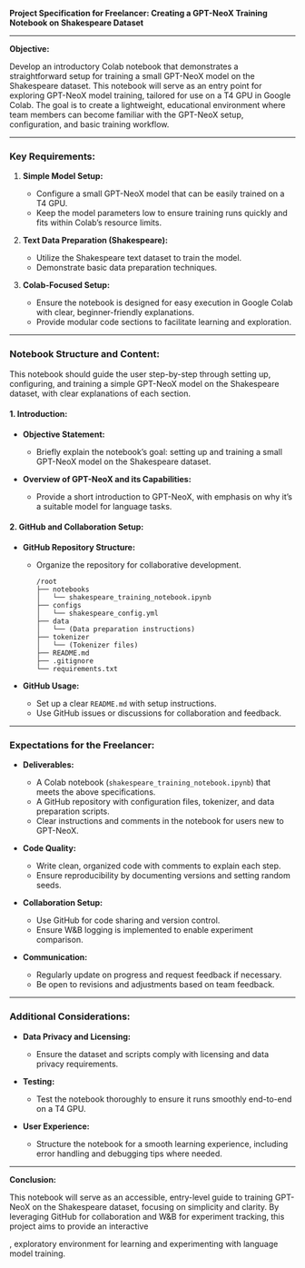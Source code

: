 **Project Specification for Freelancer: Creating a GPT-NeoX Training Notebook on Shakespeare Dataset**

---

**Objective:**

Develop an introductory Colab notebook that demonstrates a straightforward setup for training a small GPT-NeoX model on the Shakespeare dataset. This notebook will serve as an entry point for exploring GPT-NeoX model training, tailored for use on a T4 GPU in Google Colab. The goal is to create a lightweight, educational environment where team members can become familiar with the GPT-NeoX setup, configuration, and basic training workflow.

---

### **Key Requirements:**

1. **Simple Model Setup:**
   - Configure a small GPT-NeoX model that can be easily trained on a T4 GPU.
   - Keep the model parameters low to ensure training runs quickly and fits within Colab’s resource limits.

2. **Text Data Preparation (Shakespeare):**
   - Utilize the Shakespeare text dataset to train the model.
   - Demonstrate basic data preparation techniques.

3. **Colab-Focused Setup:**
   - Ensure the notebook is designed for easy execution in Google Colab with clear, beginner-friendly explanations.
   - Provide modular code sections to facilitate learning and exploration.

---

### **Notebook Structure and Content:**

This notebook should guide the user step-by-step through setting up, configuring, and training a simple GPT-NeoX model on the Shakespeare dataset, with clear explanations of each section.

#### **1. Introduction:**

- **Objective Statement:**
  - Briefly explain the notebook’s goal: setting up and training a small GPT-NeoX model on the Shakespeare dataset.

- **Overview of GPT-NeoX and its Capabilities:**
  - Provide a short introduction to GPT-NeoX, with emphasis on why it’s a suitable model for language tasks.

#### **2. GitHub and Collaboration Setup:**

- **GitHub Repository Structure:**
  - Organize the repository for collaborative development.
  
    ```
    /root
    ├── notebooks
    │   └── shakespeare_training_notebook.ipynb
    ├── configs
    │   └── shakespeare_config.yml
    ├── data
    │   └── (Data preparation instructions)
    ├── tokenizer
    │   └── (Tokenizer files)
    ├── README.md
    ├── .gitignore
    └── requirements.txt
    ```

- **GitHub Usage:**
  - Set up a clear `README.md` with setup instructions.
  - Use GitHub issues or discussions for collaboration and feedback.

---

### **Expectations for the Freelancer:**

- **Deliverables:**
  - A Colab notebook (`shakespeare_training_notebook.ipynb`) that meets the above specifications.
  - A GitHub repository with configuration files, tokenizer, and data preparation scripts.
  - Clear instructions and comments in the notebook for users new to GPT-NeoX.

- **Code Quality:**
  - Write clean, organized code with comments to explain each step.
  - Ensure reproducibility by documenting versions and setting random seeds.

- **Collaboration Setup:**
  - Use GitHub for code sharing and version control.
  - Ensure W&B logging is implemented to enable experiment comparison.

- **Communication:**
  - Regularly update on progress and request feedback if necessary.
  - Be open to revisions and adjustments based on team feedback.

---

### **Additional Considerations:**

- **Data Privacy and Licensing:**
  - Ensure the dataset and scripts comply with licensing and data privacy requirements.

- **Testing:**
  - Test the notebook thoroughly to ensure it runs smoothly end-to-end on a T4 GPU.

- **User Experience:**
  - Structure the notebook for a smooth learning experience, including error handling and debugging tips where needed.

---

**Conclusion:**

This notebook will serve as an accessible, entry-level guide to training GPT-NeoX on the Shakespeare dataset, focusing on simplicity and clarity. By leveraging GitHub for collaboration and W&B for experiment tracking, this project aims to provide an interactive

, exploratory environment for learning and experimenting with language model training.
